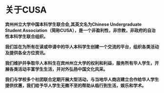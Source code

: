 # 关于CUSA

**宾州州立大学中国本科学生联合会,其英文名为Chinese Undergraduate Student Association（简称CUSA），是一个非盈利性，非宗教，非政府的自治性本科学生联合组织。**

**我们旨在为所有在读或申请中的华人本科学生创建一个交流的平台，组织各类活动及提供各全方位资讯。**

**我们维护并争取华人本科生在宾州州立大学的权利和利益，服务所有华人学生，开展各类活动丰富学生生活，并对外弘扬中国文化风采。**

**我们与学校多个社团联合定期开展大型活动，与当地华人商店建立合作给华人学生提供优惠，我们给予华人学生无微不至的帮助从临行到生活，娱乐和学术。**

